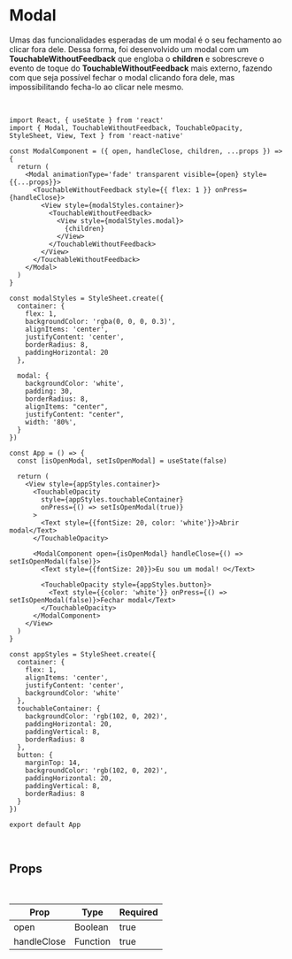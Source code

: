 # Modal

Umas das funcionalidades esperadas de um modal é o seu fechamento ao clicar fora dele. Dessa forma, foi desenvolvido um modal com um **TouchableWithoutFeedback** que engloba o **children** e sobrescreve o evento de toque do **TouchableWithoutFeedback** mais externo, fazendo com que seja possível fechar o modal clicando fora dele, mas impossibilitando fecha-lo ao clicar nele mesmo.

<br />

```Playground id=@guiwm/modal&platforms=android,ios
import React, { useState } from 'react'
import { Modal, TouchableWithoutFeedback, TouchableOpacity, StyleSheet, View, Text } from 'react-native'

const ModalComponent = ({ open, handleClose, children, ...props }) => {
  return (
    <Modal animationType='fade' transparent visible={open} style={{...props}}>
      <TouchableWithoutFeedback style={{ flex: 1 }} onPress={handleClose}>
        <View style={modalStyles.container}>
          <TouchableWithoutFeedback>
            <View style={modalStyles.modal}>
              {children}
            </View>
          </TouchableWithoutFeedback>
        </View>
      </TouchableWithoutFeedback>
    </Modal>
  )
}

const modalStyles = StyleSheet.create({
  container: {
    flex: 1,
    backgroundColor: 'rgba(0, 0, 0, 0.3)',
    alignItems: 'center',
    justifyContent: 'center',
    borderRadius: 8,
    paddingHorizontal: 20 
  },

  modal: {
    backgroundColor: 'white',
    padding: 30,
    borderRadius: 8,
    alignItems: "center",
    justifyContent: "center",
    width: '80%',
  }
})

const App = () => {
  const [isOpenModal, setIsOpenModal] = useState(false)

  return (
    <View style={appStyles.container}>
      <TouchableOpacity 
        style={appStyles.touchableContainer} 
        onPress={() => setIsOpenModal(true)}
      >
        <Text style={{fontSize: 20, color: 'white'}}>Abrir modal</Text>
      </TouchableOpacity>

      <ModalComponent open={isOpenModal} handleClose={() => setIsOpenModal(false)}>
        <Text style={{fontSize: 20}}>Eu sou um modal! ☺️</Text>

        <TouchableOpacity style={appStyles.button}>
          <Text style={{color: 'white'}} onPress={() => setIsOpenModal(false)}>Fechar modal</Text>
        </TouchableOpacity>
      </ModalComponent>
    </View>
  )
}

const appStyles = StyleSheet.create({
  container: {
    flex: 1,
    alignItems: 'center',
    justifyContent: 'center',
    backgroundColor: 'white'
  },
  touchableContainer: {
    backgroundColor: 'rgb(102, 0, 202)',
    paddingHorizontal: 20,
    paddingVertical: 8, 
    borderRadius: 8
  },
  button: {
    marginTop: 14, 
    backgroundColor: 'rgb(102, 0, 202)', 
    paddingHorizontal: 20, 
    paddingVertical: 8, 
    borderRadius: 8
  }
})

export default App
```

<br />

## Props

<br />

Prop | Type | Required 
--- | --- | --- |
open | Boolean | true | 
handleClose | Function | true  
